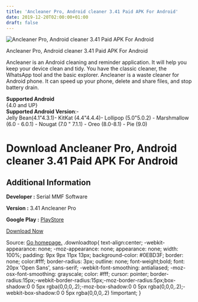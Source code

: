 ```yaml
---
title: 'Ancleaner Pro, Android cleaner 3.41 Paid APK For Android'
date: 2019-12-20T02:00:00+01:00
draft: false
---
```


![Ancleaner Pro, Android cleaner 3.41 Paid APK For Android](https://i0.wp.com/apkhome.net/wp-content/uploads/2019/12/Ancleaner-Pro-Android-cleaner-3.41-Paid.png "Ancleaner Pro, Android cleaner 3.41 Paid APK For Android")

  

Ancleaner Pro, Android cleaner 3.41 Paid APK For Android

Ancleaner is an Android cleaning and reminder application. It will help you keep your device clean and tidy. You have the classic cleaner, the WhatsApp tool and the basic explorer. Ancleaner is a waste cleaner for Android phone. It can speed up your phone, delete and share files, and stop battery drain.

**Supported Android**  
{4.0 and UP}  
**Supported Android Version**:-  
Jelly Bean(4.1"4.3.1)- KitKat (4.4"4.4.4)- Lollipop (5.0"5.0.2) - Marshmallow (6.0 - 6.0.1) - Nougat (7.0 " 7.1.1) - Oreo (8.0-8.1) - Pie (9.0)

Download Ancleaner Pro, Android cleaner 3.41 Paid APK For Android
=================================================================

Additional Information
----------------------

**Developer :** Serial MMF Software

**Version :** 3.41 Ancleaner Pro

**Google Play :** [PlayStore](https://play.google.com/store/apps/details?id=appinventor.ai_mmfrutos7878.Ancleaner_Pro&hl=en)

  

[Download Now](https://store4app.co/post/ancleaner-pro-android-cleaner-3-41-paid-apk-for-android_1576788333)

  
Source: [Go homepage.](https://store4app.co/post/ancleaner-pro-android-cleaner-3-41-paid-apk-for-android_1576788333) .downloadtop{ text-align:center; -webkit-appearance: none; -moz-appearance: none; appearance: none; width: 100%; padding: 9px 9px 11px 13px; background-color: #0EBD3F; border: none; color:#fff; border-radius: 3px; outline: none; font-weight;bold; font: 20px 'Open Sans', sans-serif; -webkit-font-smoothing: antialiased; -moz-osx-font-smoothing: grayscale; color: #fff; cursor: pointer; border-radius:15px;-webkit-border-radius:15px;-moz-border-radius:5px;box-shadow:0 0 5px rgba(0,0,0,.2);-moz-box-shadow:0 0 5px rgba(0,0,0,.2);-webkit-box-shadow:0 0 5px rgba(0,0,0,.2) !important; }